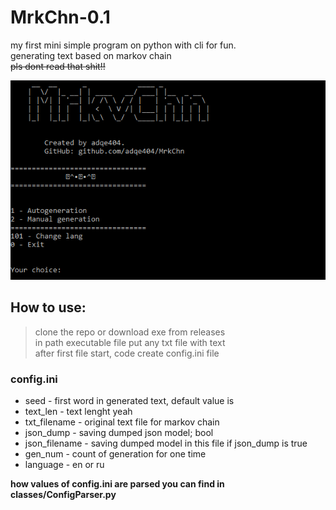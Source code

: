 # MrkChn-0.1
my first mini simple program on python with cli for fun.  
generating text based on markov chain  
~~pls dont read that shit!!~~  

![image](material/image1.png)

## How to use:
> clone the repo or download exe from releases  
> in path executable file put any txt file with text  
> after first file start, code create config.ini file  
### config.ini
* seed - first word in generated text, default value is <START>
* text_len - text lenght yeah
* txt_filename - original text file for markov chain
* json_dump - saving dumped json model; bool
* json_filename - saving dumped model in this file if json_dump is true
* gen_num - count of generation for one time
* language - en or ru

**how values of config.ini are parsed you can find in classes/ConfigParser.py**
